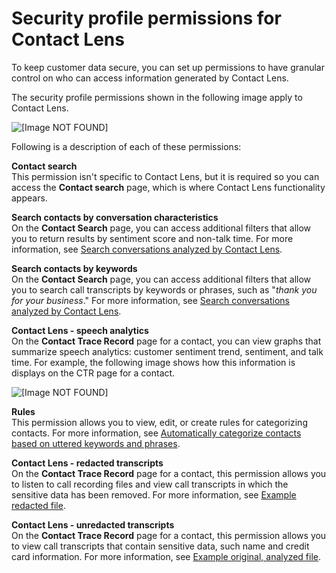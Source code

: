 # Security profile permissions for Contact Lens<a name="permissions-for-contact-lens"></a>

To keep customer data secure, you can set up permissions to have granular control on who can access information generated by Contact Lens\. 

The security profile permissions shown in the following image apply to Contact Lens\.

![\[Image NOT FOUND\]](http://docs.aws.amazon.com/connect/latest/adminguide/images/contact-lens-permissions.png)

Following is a description of each of these permissions:

**Contact search**  
This permission isn't specific to Contact Lens, but it is required so you can access the **Contact search** page, which is where Contact Lens functionality appears\.

**Search contacts by conversation characteristics**  
On the **Contact Search** page, you can access additional filters that allow you to return results by sentiment score and non\-talk time\. For more information, see [Search conversations analyzed by Contact Lens](search-conversations.md)\.

**Search contacts by keywords**  
On the **Contact Search** page, you can access additional filters that allow you to search call transcripts by keywords or phrases, such as "*thank you for your business*\." For more information, see [Search conversations analyzed by Contact Lens](search-conversations.md)\.

**Contact Lens \- speech analytics**  
On the **Contact Trace Record** page for a contact, you can view graphs that summarize speech analytics: customer sentiment trend, sentiment, and talk time\. For example, the following image shows how this information is displays on the CTR page for a contact\.  

![\[Image NOT FOUND\]](http://docs.aws.amazon.com/connect/latest/adminguide/images/contact-lens-sample-sentiment-graph.png)

**Rules**  
This permission allows you to view, edit, or create rules for categorizing contacts\. For more information, see [Automatically categorize contacts based on uttered keywords and phrases](rules.md)\.

**Contact Lens \- redacted transcripts**  
On the **Contact Trace Record** page for a contact, this permission allows you to listen to call recording files and view call transcripts in which the sensitive data has been removed\. For more information, see [Example redacted file](contact-lens-example-output-files.md#example-redacted-file)\.

**Contact Lens \- unredacted transcripts**  
On the **Contact Trace Record** page for a contact, this permission allows you to view call transcripts that contain sensitive data, such name and credit card information\. For more information, see [Example original, analyzed file](contact-lens-example-output-files.md#example-original-output-file)\.